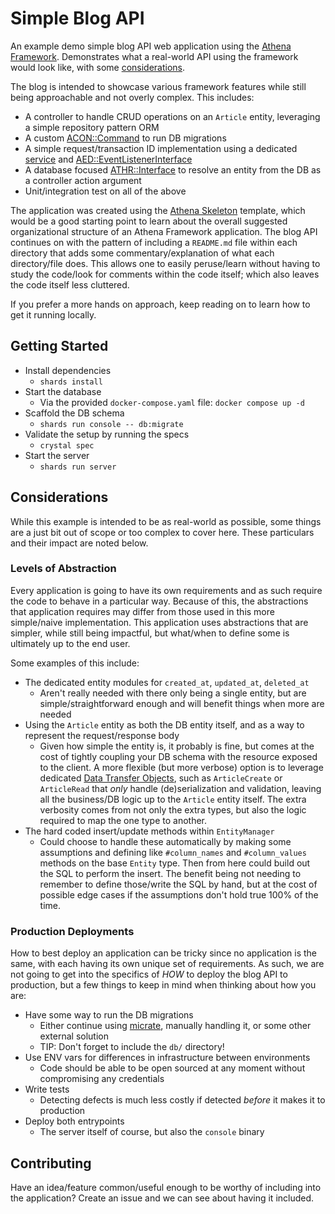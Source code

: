# Simple Blog API

An example demo simple blog API web application using the [Athena Framework](https://athenaframework.org/#athena-framework).
Demonstrates what a real-world API using the framework would look like, with some [considerations](#considerations).

The blog is intended to showcase various framework features while still being approachable and not overly complex.
This includes:

* A controller to handle CRUD operations on an `Article` entity, leveraging a simple repository pattern ORM
* A custom [ACON::Command](https://athenaframework.org/Console/Command/) to run DB migrations
* A simple request/transaction ID implementation using a dedicated [service](https://athenaframework.org/why_athena/#services) and [AED::EventListenerInterface](https://athenaframework.org/EventDispatcher/Annotations/AsEventListener/)
* A database focused [ATHR::Interface](https://athenaframework.org/Framework/Controller/ValueResolvers/Interface/) to resolve an entity from the DB as a controller action argument
* Unit/integration test on all of the above

The application was created using the [Athena Skeleton](https://github.com/athena-framework/skeleton) template,
which would be a good starting point to learn about the overall suggested organizational structure of an Athena Framework application.
The blog API continues on with the pattern of including a `README.md` file within each directory that adds some commentary/explanation of what each directory/file does.
This allows one to easily peruse/learn without having to study the code/look for comments within the code itself; which also leaves the code itself less cluttered.

If you prefer a more hands on approach, keep reading on to learn how to get it running locally.

## Getting Started

* Install dependencies
  * `shards install`
* Start the database
  * Via the provided `docker-compose.yaml` file: `docker compose up -d`
* Scaffold the DB schema
  * `shards run console -- db:migrate`
* Validate the setup by running the specs
  * `crystal spec`
* Start the server
  * `shards run server`

## Considerations

While this example is intended to be as real-world as possible, some things are a just bit out of scope or too complex to cover here.
These particulars and their impact are noted below.

### Levels of Abstraction

Every application is going to have its own requirements and as such require the code to behave in a particular way.
Because of this, the abstractions that application requires may differ from those used in this more simple/naive implementation.
This application uses abstractions that are simpler, while still being impactful, but what/when to define some is ultimately up to the end user.

Some examples of this include:

* The dedicated entity modules for `created_at`, `updated_at`, `deleted_at`
  * Aren't really needed with there only being a single entity, but are simple/straightforward enough and will benefit things when more are needed
* Using the `Article` entity as both the DB entity itself, and as a way to represent the request/response body
  * Given how simple the entity is, it probably is fine, but comes at the cost of tightly coupling your DB schema with the resource exposed to the client.
    A more flexible (but more verbose) option is to leverage dedicated [Data Transfer Objects](https://en.wikipedia.org/wiki/Data_transfer_object), such as `ArticleCreate` or `ArticleRead`
    that _only_ handle (de)serialization and validation, leaving all the business/DB logic up to the `Article` entity itself.
    The extra verbosity comes from not only the extra types, but also the logic required to map the one type to another.
* The hard coded insert/update methods within `EntityManager`
  * Could choose to handle these automatically by making some assumptions and defining like `#column_names` and `#column_values` methods on the base `Entity` type.
    Then from here could build out the SQL to perform the insert.
    The benefit being not needing to remember to define those/write the SQL by hand, but at the cost of possible edge cases if the assumptions don't hold true 100% of the time.

### Production Deployments

How to best deploy an application can be tricky since no application is the same, with each having its own unique set of requirements.
As such, we are not going to get into the specifics of _HOW_ to deploy the blog API to production, but a few things to keep in mind when thinking about how you are:

* Have some way to run the DB migrations
  * Either continue using [micrate](https://github.com/amberframework/micrate), manually handling it, or some other external solution
  * TIP: Don't forget to include the `db/` directory!
* Use ENV vars for differences in infrastructure between environments
  * Code should be able to be open sourced at any moment without compromising any credentials
* Write tests
  * Detecting defects is much less costly if detected _before_ it makes it to production
* Deploy both entrypoints
  * The server itself of course, but also the `console` binary

## Contributing

Have an idea/feature common/useful enough to be worthy of including into the application?
Create an issue and we can see about having it included.
